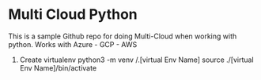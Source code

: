 # Multi Cloud Python 

This is a sample Github repo for doing Multi-Cloud when working with python.
Works with Azure - GCP - AWS

1. Create virtualenv
   python3 -m venv /.[virtual Env Name]
   source ./[virtual Env Name]/bin/activate